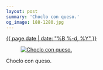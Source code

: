 ```yaml
---
layout: post
summary: 'Choclo con queso.'
og_image: 188-1280.jpg
---
```


<div class="post">
 <time>
  <a href="/188">
   {{ page.date | date: "%B %-d, %Y" }}
  </a>
 </time>
 <a href="/188">
  <figure data-taken="11/14/2013">
   <img alt="Choclo con queso." sizes="(min-width: 700px) 50vw, calc(100vw - 2rem)" src="{{ site.assets_url }}/188-640.jpg" srcset="{{ site.assets_url }}/188-1280.jpg 1280w, {{ site.assets_url }}/188-960.jpg 960w, {{ site.assets_url }}/188-640.jpg 640w, {{ site.assets_url }}/188-320.jpg 320w"/>
  </figure>
 </a>
 <span>
  Choclo con queso.
 </span>
</div>
